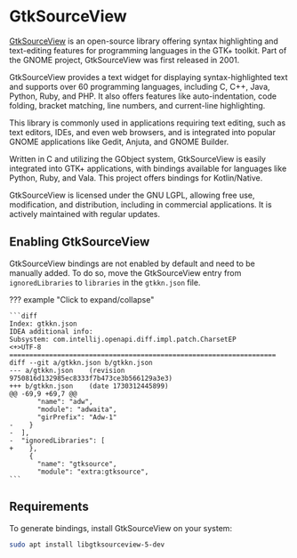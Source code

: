 # GtkSourceView

[GtkSourceView](https://wiki.gnome.org/Projects/GtkSourceView) is an open-source library offering syntax highlighting
and text-editing features for programming languages in the GTK+ toolkit. Part of the GNOME project, GtkSourceView was
first released in 2001.

GtkSourceView provides a text widget for displaying syntax-highlighted text and supports over 60 programming languages,
including C, C++, Java, Python, Ruby, and PHP. It also offers features like auto-indentation, code folding, bracket
matching, line numbers, and current-line highlighting.

This library is commonly used in applications requiring text editing, such as text editors, IDEs, and even web browsers,
and is integrated into popular GNOME applications like Gedit, Anjuta, and GNOME Builder.

Written in C and utilizing the GObject system, GtkSourceView is easily integrated into GTK+ applications, with bindings
available for languages like Python, Ruby, and Vala. This project offers bindings for Kotlin/Native.

GtkSourceView is licensed under the GNU LGPL, allowing free use, modification, and distribution, including in commercial
applications. It is actively maintained with regular updates.

## Enabling GtkSourceView

GtkSourceView bindings are not enabled by default and need to be manually added. To do so, move the GtkSourceView entry
from `ignoredLibraries` to `libraries` in the `gtkkn.json` file.

??? example "Click to expand/collapse"

    ```diff
    Index: gtkkn.json
    IDEA additional info:
    Subsystem: com.intellij.openapi.diff.impl.patch.CharsetEP
    <+>UTF-8
    ===================================================================
    diff --git a/gtkkn.json b/gtkkn.json
    --- a/gtkkn.json	(revision 9750816d132985ec8333f7b473ce3b566129a3e3)
    +++ b/gtkkn.json	(date 1730312445899)
    @@ -69,9 +69,7 @@
           "name": "adw",
           "module": "adwaita",
           "girPrefix": "Adw-1"
    -    }
    -  ],
    -  "ignoredLibraries": [
    +    },
         {
           "name": "gtksource",
           "module": "extra:gtksource",
    ```

## Requirements

To generate bindings, install GtkSourceView on your system:

```bash
sudo apt install libgtksourceview-5-dev
```
